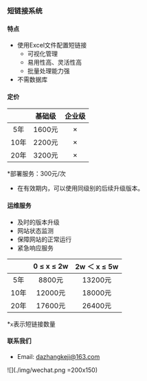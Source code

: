 ### 短链接系统
#### 特点
- 使用Excel文件配置短链接 
  - 可视化管理 
  - 易用性高、灵活性高 
  - 批量处理能力强
- 不需数据库
#### 定价

|     | 基础级   | 企业级  |
|:-----:|:-------:|:----:|
| 5年  | 1600元 |  ×   |
| 10年 | 2200元 |  ×   |
| 20年 | 3200元 |  ×   |
*部署服务：300元/次

- 在有效期内，可以使用同级别的后续升级版本。
#### 运维服务
- 及时的版本升级
- 网站状态监测
- 保障网站的正常运行
- 紧急响应服务

|     | 0 ≤ x ≤ 2w | 2w ＜ x ≤ 5w |
  |:-----:|:----------:|:-----------:|
| 5年  |   8800元    |    13200元    |
| 10年 |   12000元   |    18000元    |
| 20年 |   17600元   |    26400元    |
*`x`表示短链接数量
#### 联系我们
- Email: dazhangkeji@163.com

![](./img/wechat.png =200x150)

